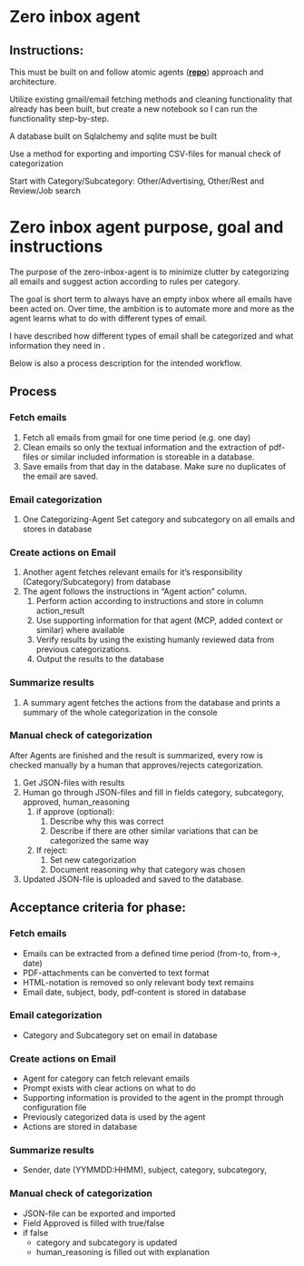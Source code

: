 # Zero inbox agent

## **Instructions:**

This must be built on and follow atomic agents ([**repo**](https://github.com/userchallenge/gmail-invoice-agent.git)) approach and architecture.

Utilize existing gmail/email fetching methods and cleaning functionality that already has been built, but create a new notebook so I can run the functionality step-by-step.

A database built on Sqlalchemy and sqlite must be built

Use a method for exporting and importing CSV-files for manual check of categorization

Start with Category/Subcategory: Other/Advertising, Other/Rest and Review/Job search

# Zero inbox agent purpose, goal and instructions

The purpose of the zero-inbox-agent is to minimize clutter by categorizing all emails and suggest action according to rules per category.

The goal is short term to always have an empty inbox where all emails have been acted on. Over time, the ambition is to automate more and more as the agent learns what to do with different types of email.

I have described how different types of email shall be categorized and what information they need in [](https://www.notion.so/25d850b247ab80d9a4aeeeead5e2fb3a?pvs=21).

Below is also a process description for the intended workflow.

## **Process**

### **Fetch emails**

1. Fetch all emails from gmail for one time period (e.g. one day)
2. Clean emails so only the textual information and the extraction of pdf-files or similar included information is storeable in a database.
3. Save emails from that day in the database. Make sure no duplicates of the email are saved.

### **Email categorization**

1. One Categorizing-Agent Set category and subcategory on all emails and stores in database

### **Create actions on Email**

1. Another agent fetches relevant emails for it’s responsibility (Category/Subcategory) from database
2. The agent follows the instructions in “Agent action” column.
    1. Perform action according to instructions and store in column action_result
    2. Use supporting information for that agent (MCP, added context or similar) where available
    3. Verify results by using the existing humanly reviewed data from previous categorizations.
    4. Output the results to the database

### **Summarize results**

1. A summary agent fetches the actions from the database and prints a summary of the whole categorization in the console

### **Manual check of categorization**

After Agents are finished and the result is summarized, every row is checked manually by a human that approves/rejects categorization.

1. Get JSON-files with results
2. Human go through JSON-files and fill in fields category, subcategory, approved, human_reasoning
    1. if approve (optional):
        1. Describe why this was correct
        2. Describe if there are other similar variations that can be categorized the same way
    2. If reject:
        1. Set new categorization
        2. Document reasoning why that category was chosen
3. Updated JSON-file is uploaded and saved to the database.

## **Acceptance criteria for phase:**

### **Fetch emails**

- Emails can be extracted from a defined time period (from-to, from→, date)
- PDF-attachments can be converted to text format
- HTML-notation is removed so only relevant body text remains
- Email date, subject, body, pdf-content is stored in database

### **Email categorization**

- Category and Subcategory set on email in database

### **Create actions on Email**

- Agent for category can fetch relevant emails
- Prompt exists with clear actions on what to do
- Supporting information is provided to the agent in the prompt through configuration file
- Previously categorized data is used by the agent
- Actions are stored in database

### **Summarize results**

- Sender, date (YYMMDD:HHMM), subject, category, subcategory,

### **Manual check of categorization**

- JSON-file can be exported and imported
- Field Approved is filled with true/false
- if false
    - category and subcategory is updated
    - human_reasoning is filled out with explanation

##